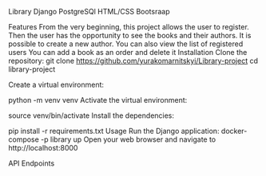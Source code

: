 Library
Django
PostgreSQl
HTML/CSS
Bootsraap

Features
From the very beginning, this project allows the user to register. Then the user has the opportunity to see the books and their authors. It is possible to create a new author.
You can also view the list of registered users 
You can add a book as an order and delete it 
Installation
Clone the repository:
git clone https://github.com/yurakomarnitskyi/Library-project
cd library-project

Create a virtual environment:

python -m venv venv
Activate the virtual environment:

source venv/bin/activate
Install the dependencies:

pip install -r requirements.txt
Usage
Run the Django application:
docker-compose -p library up
Open your web browser and navigate to http://localhost:8000

API Endpoints

